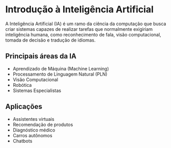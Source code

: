 # Introdução à Inteligência Artificial

A Inteligência Artificial (IA) é um ramo da ciência da computação que busca criar sistemas capazes de realizar tarefas que normalmente exigiriam inteligência humana, como reconhecimento de fala, visão computacional, tomada de decisão e tradução de idiomas.

## Principais áreas da IA
- Aprendizado de Máquina (Machine Learning)
- Processamento de Linguagem Natural (PLN)
- Visão Computacional
- Robótica
- Sistemas Especialistas

## Aplicações
- Assistentes virtuais
- Recomendação de produtos
- Diagnóstico médico
- Carros autônomos
- Chatbots
